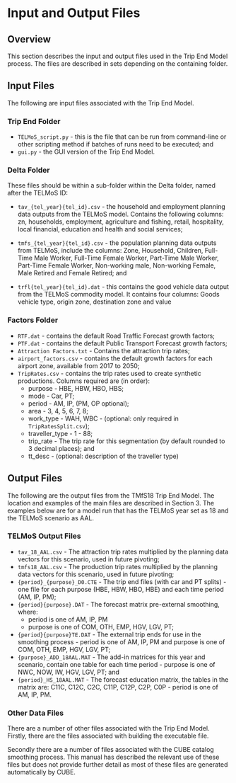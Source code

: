 # Input and Output Files

## Overview

This section describes the input and output files used in the Trip End
Model process. The files are described in sets depending on the
containing folder.

## Input Files

The following are input files associated with the Trip End Model.

### Trip End Folder

- `TELMoS_script.py` - this is the file that can be run from
  command-line or other scripting method if batches of runs need to be
  executed; and
- `gui.py` - the GUI version of the Trip End Model.

### Delta Folder

These files should be within a sub-folder within the Delta folder, named
after the TELMoS ID:

- `tav_{tel_year}{tel_id}.csv` - the household and employment planning
  data outputs from the TELMoS model. Contains the following columns:
  zn, households, employment, agriculture and fishing, retail,
  hospitality, local financial, education and health and social
  services;

- `tmfs_{tel_year}{tel_id}.csv` - the population planning data outputs
  from TELMoS, include the columns: Zone, Household, Children,
  Full-Time Male Worker, Full-Time Female Worker, Part-Time Male
  Worker, Part-Time Female Worker, Non-working male, Non-working
  Female, Male Retired and Female Retired; and

- `trfl{tel_year}{tel_id}.dat` - this contains the good vehicle data
  output from the TELMoS commodity model. It contains four columns:
  Goods vehicle type, origin zone, destination zone and value

### Factors Folder

- `RTF.dat` - contains the default Road Traffic Forecast growth
  factors;
- `PTF.dat` - contains the default Public Transport Forecast growth
  factors;
- `Attraction Factors.txt` - Contains the attraction trip rates;
- `airport_factors.csv` - contains the default growth factors for each
  airport zone, available from 2017 to 2050;
- `TripRates.csv` - contains the trip rates used to create synthetic
    productions. Columns required are (in order):
    - purpose - HBE, HBW, HBO, HBS;
    - mode - Car, PT;
    - period - AM, IP, (PM, OP optional);
    - area - 3, 4, 5, 6, 7, 8;
    - work_type - WAH, WBC - (optional: only required in `TripRatesSplit.csv`);
    - traveller_type - 1 - 88;
    - trip_rate - The trip rate for this segmentation (by default
      rounded to 3 decimal places); and
    - tt_desc - (optional: description of the traveller type)

## Output Files

The following are the output files from the TMfS18 Trip End Model. The
location and examples of the main files are described in Section 3. The
examples below are for a model run that has the TELMoS year set as 18
and the TELMoS scenario as AAL.

### TELMoS Output Files

- `tav_18_AAL.csv` - The attraction trip rates multiplied by the
  planning data vectors for this scenario, used in future pivoting;
- `tmfs18_AAL.csv` - The production trip rates multiplied by the
  planning data vectors for this scenario, used in future pivoting;
- `{period}_{purpose}_D0.CTE` - The trip end files (with car and PT
  splits) - one file for each purpose (HBE, HBW, HBO, HBE) and each
  time period (AM, IP, PM);
- `{period}{purpose}.DAT` - The forecast matrix pre-external smoothing, where:
    - period is one of AM, IP, PM 
    - purpose is one of COM, OTH, EMP, HGV, LGV, PT;
- `{period}{purpose}TE.DAT` - The external trip ends for use in the
  smoothing process - period is one of AM, IP, PM and purpose is one
  of COM, OTH, EMP, HGV, LGV, PT;
- `{purpose}_ADD_18AAL.MAT` - The add-in matrices for this year and
  scenario, contain one table for each time period - purpose is one
  of NWC, NOW, IW, HGV, LGV, PT; and
- `{period}_HS_18AAL.MAT` - The forecast education matrix, the tables
  in the matrix are: C11C, C12C, C2C, C11P, C12P, C2P, C0P - period
  is one of AM, IP, PM.

### Other Data Files

There are a number of other files associated with the Trip End Model.
Firstly, there are the files associated with building the executable
file.

Secondly there are a number of files associated with the CUBE catalog
smoothing process. This manual has described the relevant use of these
files but does not provide further detail as most of these files are
generated automatically by CUBE.